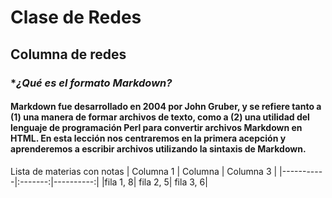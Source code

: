 # Clase de Redes
## Columna de redes
### **¿Qué es el formato Markdown?*
#### Markdown fue desarrollado en 2004 por John Gruber, y se refiere tanto a (1) una manera de formar archivos de texto, como a (2) una utilidad del lenguaje de programación Perl para convertir archivos Markdown en HTML. En esta lección nos centraremos en la primera acepción y aprenderemos a escribir archivos utilizando la sintaxis de Markdown.


Lista de materias con notas
| Columna 1 | Columna | Columna 3 |
|-----------|:-------:|----------:|
|fila 1, 8| fila 2, 5| fila 3, 6|



